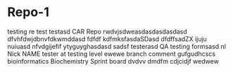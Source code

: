 # Repo-1
testing
re test
testasd
CAR
Repo
rwdvjsdweasdasdasdasdasd
dfvhfdwjdbnvfdkwmddasd
fdfdf kdfmksfasdaSDasd
dfdffsadZX
ijuju nuiuasd
nfvdgijefif
ytyguyghasdasd
sadsf
testerasd
QA testing formsasd
nl
Nick NAME
tester at testing level
ewewe
branch comment
gufgudhcscs
bioinformatics
Biochemistry 
Sprint board
dvdvv dmdfm
cdjcidjf
wedwew
